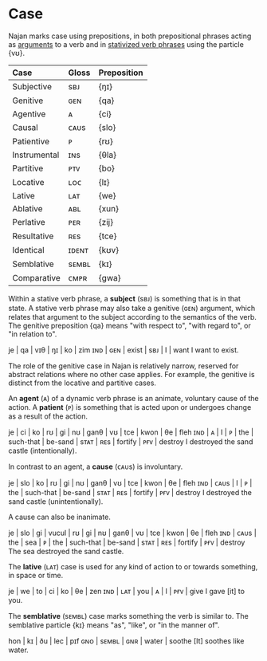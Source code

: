 # Case

Najan marks case using prepositions, in both prepositional phrases acting as
[arguments](./arguments.md) to a verb and in [stativized verb
phrases](./stativization.md) using the particle {vʊ}.

| Case         | Gloss | Preposition |
| :----------- | :---- | :---------- |
| Subjective   | sʙᴊ   | {ŋɪ}        |
| Genitive     | ɢᴇɴ   | {qa}        |
| Agentive     | ᴀ     | {ci}        |
| Causal       | ᴄᴀᴜs  | {slo}       |
| Patientive   | ᴘ     | {rʊ}        |
| Instrumental | ɪɴs   | {θla}       |
| Partitive    | ᴘᴛᴠ   | {bo}        |
| Locative     | ʟᴏᴄ   | {lɪ}        |
| Lative       | ʟᴀᴛ   | {we}        |
| Ablative     | ᴀʙʟ   | {xun}       |
| Perlative    | ᴘᴇʀ   | {zij}       |
| Resultative  | ʀᴇs   | {tce}       |
| Identical    | ɪᴅᴇɴᴛ | {kʊv}       |
| Semblative   | sᴇᴍʙʟ | {kɪ}        |
| Comparative  | ᴄᴍᴘʀ  | {gwa}       |

Within a stative verb phrase, a **subject** (sʙᴊ) is something that is in that
state. A stative verb phrase may also take a genitive (ɢᴇɴ) argument, which
relates that argument to the subject according to the semantics of the verb. The
genitive preposition {qa} means "with respect to", "with regard to", or "in
relation to".

<gloss>
je  | qa  | vɪθ   | ŋɪ  | ko | zim
ɪɴᴅ | ɢᴇɴ | exist | sʙᴊ | I  | want
I want to exist.
</gloss>

The role of the genitive case in Najan is relatively narrow, reserved for
abstract relations where no other case applies. For example, the genitive is
distinct from the locative and partitive cases.

An **agent** (ᴀ) of a dynamic verb phrase is an animate, voluntary cause of the
action. A **patient** (ᴘ) is something that is acted upon or undergoes change as
a result of the action.

<gloss>
je  | ci | ko | rʊ | gi  | nʊ        | ganθ    | vʊ   | tce  | kwon    | θe   | fleh
ɪɴᴅ | ᴀ  | I  | ᴘ  | the | such-that | be-sand | sᴛᴀᴛ | ʀᴇs  | fortify | ᴘғᴠ  | destroy
I destroyed the sand castle (intentionally).
</gloss>

In contrast to an agent, a **cause** (ᴄᴀᴜs) is involuntary.

<gloss>
je  | slo  | ko | rʊ | gi  | nʊ        | ganθ    | vʊ   | tce | kwon    | θe  | fleh
ɪɴᴅ | ᴄᴀᴜs | I  | ᴘ  | the | such-that | be-sand | sᴛᴀᴛ | ʀᴇs | fortify | ᴘғᴠ | destroy
I destroyed the sand castle (unintentionally).
</gloss>

A cause can also be inanimate.

<gloss>
je  | slo  | gi  | vucul | rʊ | gi  | nʊ        | ganθ    | vʊ   | tce | kwon    | θe  | fleh
ɪɴᴅ | ᴄᴀᴜs | the | sea   | ᴘ  | the | such-that | be-sand | sᴛᴀᴛ | ʀᴇs | fortify | ᴘғᴠ | destroy
The sea destroyed the sand castle.
</gloss>

The **lative** (ʟᴀᴛ) case is used for any kind of action to or towards
something, in space or time.

<gloss>
je  | we   | to  | ci | ko | θe  | zen
ɪɴᴅ | ʟᴀᴛ  | you | ᴀ  | I  | ᴘғᴠ | give
I gave [it] to you.
</gloss>

The **semblative** (sᴇᴍʙʟ) case marks something the verb is similar to. The
semblative particle {kɪ} means "as", "like", or "in the manner of".

<gloss>
hon | kɪ    | ðu  | lec   | pɪf
ɢɴᴏ | sᴇᴍʙʟ | ɢɴʀ | water | soothe
[It] soothes like water.
</gloss>
